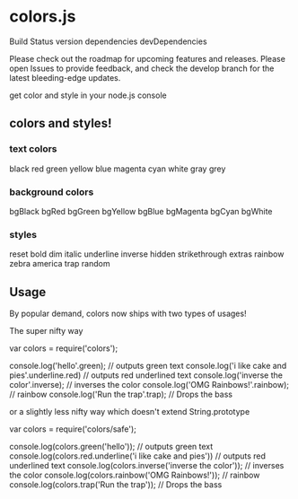 # colors.js
Build Status version dependencies devDependencies

Please check out the roadmap for upcoming features and releases. Please open Issues to provide feedback, and check the develop branch for the latest bleeding-edge updates.

get color and style in your node.js console

## colors and styles!

### text colors
black
red
green
yellow
blue
magenta
cyan
white
gray
grey

### background colors
bgBlack
bgRed
bgGreen
bgYellow
bgBlue
bgMagenta
bgCyan
bgWhite

### styles
reset
bold
dim
italic
underline
inverse
hidden
strikethrough
extras
rainbow
zebra
america
trap
random


## Usage
By popular demand, colors now ships with two types of usages!

The super nifty way

var colors = require('colors');
 
console.log('hello'.green); // outputs green text
console.log('i like cake and pies'.underline.red) // outputs red underlined text
console.log('inverse the color'.inverse); // inverses the color
console.log('OMG Rainbows!'.rainbow); // rainbow
console.log('Run the trap'.trap); // Drops the bass
 
or a slightly less nifty way which doesn't extend String.prototype

var colors = require('colors/safe');
 
console.log(colors.green('hello')); // outputs green text
console.log(colors.red.underline('i like cake and pies')) // outputs red underlined text
console.log(colors.inverse('inverse the color')); // inverses the color
console.log(colors.rainbow('OMG Rainbows!')); // rainbow
console.log(colors.trap('Run the trap')); // Drops the bass
